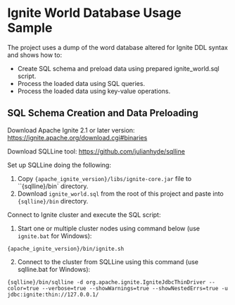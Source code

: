 # Ignite World Database Usage Sample

The project uses a dump of the word database altered for Ignite DDL syntax and shows how to:

* Create SQL schema and preload data using prepared ignite_world.sql script.
* Process the loaded data using SQL queries.
* Process the loaded data using key-value operations.

## SQL Schema Creation and Data Preloading

Download Apache Ignite 2.1 or later version:
https://ignite.apache.org/download.cgi#binaries

Download SQLLine tool:
https://github.com/julianhyde/sqlline

Set up SQLLine doing the following:
1. Copy `{apache_ignite_version}/libs/ignite-core.jar` file to ``{sqlline}/bin` directory.
2. Download `ignite_world.sql` from the root of this project and paste into `{sqlline}/bin` directory.

Connect to Ignite cluster and execute the SQL script:

1. Start one or multiple cluster nodes using command below (use `ignite.bat` for  Windows):
```shell
{apache_ignite_version}/bin/ignite.sh
```

2. Connect to the cluster from SQLLine using this command (use sqlline.bat for Windows):
```shell
{sqlline}/bin/sqlline -d org.apache.ignite.IgniteJdbcThinDriver --color=true --verbose=true --showWarnings=true --showNestedErrs=true -u jdbc:ignite:thin://127.0.0.1/
```

